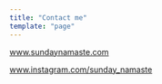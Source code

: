 ```yaml
---
title: "Contact me"
template: "page"
---
```


www.sundaynamaste.com

www.instagram.com/sunday_namaste
